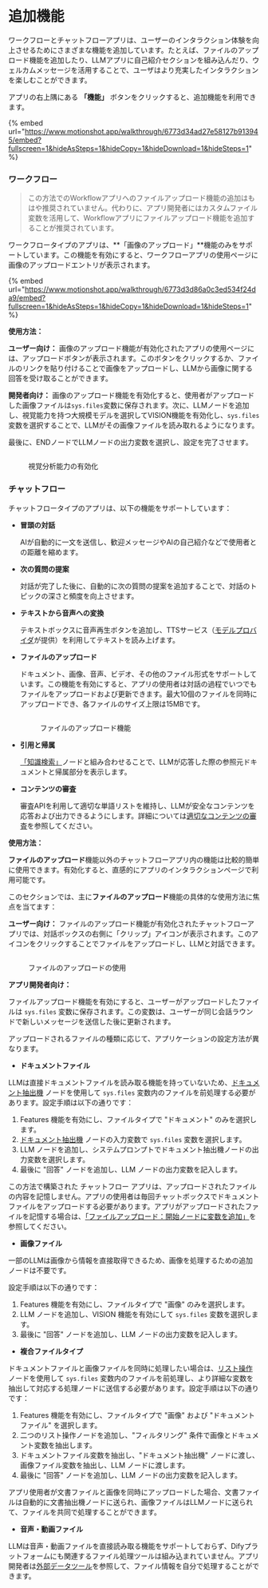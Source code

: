 # 追加機能

ワークフローとチャットフローアプリは、ユーザーのインタラクション体験を向上させるためにさまざまな機能を追加しています。たとえば、ファイルのアップロード機能を追加したり、LLMアプリに自己紹介セクションを組み込んだり、ウェルカムメッセージを活用することで、ユーザはより充実したインタラクションを楽しむことができます。

アプリの右上隅にある **「機能」** ボタンをクリックすると、追加機能を利用できます。

{% embed url="https://www.motionshot.app/walkthrough/6773d34ad27e58127b913945/embed?fullscreen=1&hideAsSteps=1&hideCopy=1&hideDownload=1&hideSteps=1" %}



### ワークフロー

> この方法でのWorkflowアプリへのファイルアップロード機能の追加はもはや推奨されていません。代わりに、アプリ開発者にはカスタムファイル変数を活用して、Workflowアプリにファイルアップロード機能を追加することが推奨されています。

ワークフロータイプのアプリは、\*\*「画像のアップロード」\*\*機能のみをサポートしています。この機能を有効にすると、ワークフローアプリの使用ページに画像のアップロードエントリが表示されます。

{% embed url="https://www.motionshot.app/walkthrough/6773d3d86a0c3ed534f24da9/embed?fullscreen=1&hideAsSteps=1&hideCopy=1&hideDownload=1&hideSteps=1" %}

**使用方法：**

**ユーザー向け：** 画像のアップロード機能が有効化されたアプリの使用ページには、アップロードボタンが表示されます。このボタンをクリックするか、ファイルのリンクを貼り付けることで画像をアップロードし、LLMから画像に関する回答を受け取ることができます。

**開発者向け：** 画像のアップロード機能を有効化すると、使用者がアップロードした画像ファイルは`sys.files`変数に保存されます。次に、LLMノードを追加し、視覚能力を持つ大規模モデルを選択してVISION機能を有効化し、`sys.files`変数を選択することで、LLMがその画像ファイルを読み取れるようになります。

最後に、ENDノードでLLMノードの出力変数を選択し、設定を完了させます。

<figure><img src="https://assets-docs.dify.ai/dify-enterprise-mintlify/jp/guides/workflow/af39d02a3205a8b24a11558bff8f3a32.png" alt=""><figcaption><p>視覚分析能力の有効化</p></figcaption></figure>

### チャットフロー

チャットフロータイプのアプリは、以下の機能をサポートしています：

*   **冒頭の対話**

    AIが自動的に一文を送信し、歓迎メッセージやAIの自己紹介などで使用者との距離を縮めます。
*   **次の質問の提案**

    対話が完了した後に、自動的に次の質問の提案を追加することで、対話のトピックの深さと頻度を向上させます。
*   **テキストから音声への変換**

    テキストボックスに音声再生ボタンを追加し、TTSサービス（[モデルプロバイダ](../../getting-started/readme/model-providers.md)が提供）を利用してテキストを読み上げます。
*   **ファイルのアップロード**

    ドキュメント、画像、音声、ビデオ、その他のファイル形式をサポートしています。この機能を有効にすると、アプリの使用者は対話の過程でいつでもファイルをアップロードおよび更新できます。最大10個のファイルを同時にアップロードでき、各ファイルのサイズ上限は15MBです。

    <figure><img src="https://assets-docs.dify.ai/dify-enterprise-mintlify/jp/guides/workflow/d412f5048cd544b90b829662f64f9593.png" alt=""><figcaption><p>ファイルのアップロード機能</p></figcaption></figure>
*   **引用と帰属**

    [「知識検索」](node/knowledge-retrieval.md)ノードと組み合わせることで、LLMが応答した際の参照元ドキュメントと帰属部分を表示します。
*   **コンテンツの審査**

    審査APIを利用して適切な単語リストを維持し、LLMが安全なコンテンツを応答および出力できるようにします。詳細については[適切なコンテンツの審査](../application-orchestrate/app-toolkits/moderation-tool.md)を参照してください。

**使用方法：**

**ファイルのアップロード**機能以外のチャットフローアプリ内の機能は比較的簡単に使用できます。有効化すると、直感的にアプリのインタラクションページで利用可能です。

このセクションでは、主に**ファイルのアップロード**機能の具体的な使用方法に焦点を当てます：

**ユーザー向け：** ファイルのアップロード機能が有効化されたチャットフローアプリでは、対話ボックスの右側に「クリップ」アイコンが表示されます。このアイコンをクリックすることでファイルをアップロードし、LLMと対話できます。

<figure><img src="https://assets-docs.dify.ai/dify-enterprise-mintlify/jp/guides/workflow/cf3823d608dc1707b8166ab223662650.png" alt=""><figcaption><p>ファイルのアップロードの使用</p></figcaption></figure>

**アプリ開発者向け：**

ファイルアップロード機能を有効にすると、ユーザーがアップロードしたファイルは `sys.files` 変数に保存されます。この変数は、ユーザーが同じ会話ラウンドで新しいメッセージを送信した後に更新されます。

アップロードされるファイルの種類に応じて、アプリケーションの設定方法が異なります。

* **ドキュメントファイル**

LLMは直接ドキュメントファイルを読み取る機能を持っていないため、[ドキュメント抽出機](node/doc-extractor.md) ノードを使用して `sys.files` 変数内のファイルを前処理する必要があります。設定手順は以下の通りです：

1. Features 機能を有効にし、ファイルタイプで "ドキュメント" のみを選択します。
2. [ドキュメント抽出機](node/doc-extractor.md) ノードの入力変数で `sys.files` 変数を選択します。
3. LLM ノードを追加し、システムプロンプトでドキュメント抽出機ノードの出力変数を選択します。
4. 最後に "回答" ノードを追加し、LLM ノードの出力変数を記入します。

この方法で構築された チャットフロー アプリは、アップロードされたファイルの内容を記憶しません。アプリの使用者は毎回チャットボックスでドキュメントファイルをアップロードする必要があります。アプリがアップロードされたファイルを記憶する場合は、[「ファイルアップロード：開始ノードに変数を追加」](file-upload.md#fang-fa-er-zai-tian-jia-wen-jian-bian-liang)を参照してください。

* **画像ファイル**

一部のLLMは画像から情報を直接取得できるため、画像を処理するための追加ノードは不要です。

設定手順は以下の通りです：

1. Features 機能を有効にし、ファイルタイプで "画像" のみを選択します。
2. LLM ノードを追加し、VISION 機能を有効にして `sys.files` 変数を選択します。
3. 最後に "回答" ノードを追加し、LLM ノードの出力変数を記入します。

* **複合ファイルタイプ**

ドキュメントファイルと画像ファイルを同時に処理したい場合は、[リスト操作](node/list-operator.md) ノードを使用して `sys.files` 変数内のファイルを前処理し、より詳細な変数を抽出して対応する処理ノードに送信する必要があります。設定手順は以下の通りです：

1. Features 機能を有効にし、ファイルタイプで "画像" および "ドキュメントファイル" を選択します。
2. 二つのリスト操作ノードを追加し、"フィルタリング" 条件で画像とドキュメント変数を抽出します。
3. ドキュメントファイル変数を抽出し、"ドキュメント抽出機" ノードに渡し、画像ファイル変数を抽出し、LLM ノードに渡します。
4. 最後に "回答" ノードを追加し、LLM ノードの出力変数を記入します。

アプリ使用者が文書ファイルと画像を同時にアップロードした場合、文書ファイルは自動的に文書抽出機ノードに送られ、画像ファイルはLLMノードに送られて、ファイルを共同で処理することができます。

* **音声・動画ファイル**

LLMは音声・動画ファイルを直接読み取る機能をサポートしておらず、Difyプラットフォームにも関連するファイル処理ツールは組み込まれていません。アプリ開発者は[外部データツール](../extension/api-based-extension/external-data-tool.md)を参照して、ファイル情報を自分で処理することができます。
